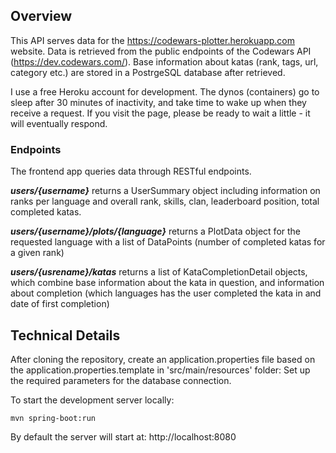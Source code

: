 ## Overview

This API serves data for the https://codewars-plotter.herokuapp.com website. Data is retrieved from the public endpoints of the Codewars API (https://dev.codewars.com/). 
Base information about katas (rank, tags, url, category etc.) are stored in a PostrgeSQL database after retrieved.

I use a free Heroku account for development. The dynos (containers) go to sleep after 30 minutes of inactivity, and take time to wake up when they receive a request. If you visit the page, please be ready to wait a little - it will eventually respond.

### Endpoints

The frontend app queries data through RESTful endpoints. 

***users/{username}*** returns a UserSummary object including information on ranks per language and overall rank, skills, clan, leaderboard position, total completed katas.

***users/{username}/plots/{language}*** returns a PlotData object for the requested language with a list of DataPoints (number of completed katas for a given rank)

***users/{usrename}/katas*** returns a list of KataCompletionDetail objects, which combine base information about the kata in question, and information about completion (which languages has the user completed the kata in and date of first completion)

## Technical Details

After cloning the repository, create an application.properties file based on the application.properties.template in 'src/main/resources' folder:
Set up the required parameters for the database connection.

To start the development server locally:

<pre><code>mvn spring-boot:run</code></pre>

By default the server will start at: http://localhost:8080
